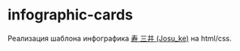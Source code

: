 # infographic-cards
Реализация шаблона инфографика [寿 三井 (Josu_ke)](https://twitter.com/Josu_ke) на html/css.

